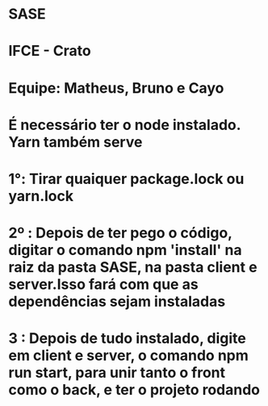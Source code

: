 # SASE
# IFCE - Crato 
# Equipe: Matheus, Bruno e Cayo
# É necessário ter o node instalado. Yarn também serve

# 1°: Tirar quaiquer package.lock ou yarn.lock
# 2º : Depois de ter pego o código, digitar o comando npm 'install' na raiz da pasta SASE, na pasta client e server.Isso fará com que as dependências sejam instaladas

# 3 : Depois de tudo instalado, digite em client e server, o comando npm run start, para unir tanto o front como o back, e ter o projeto rodando